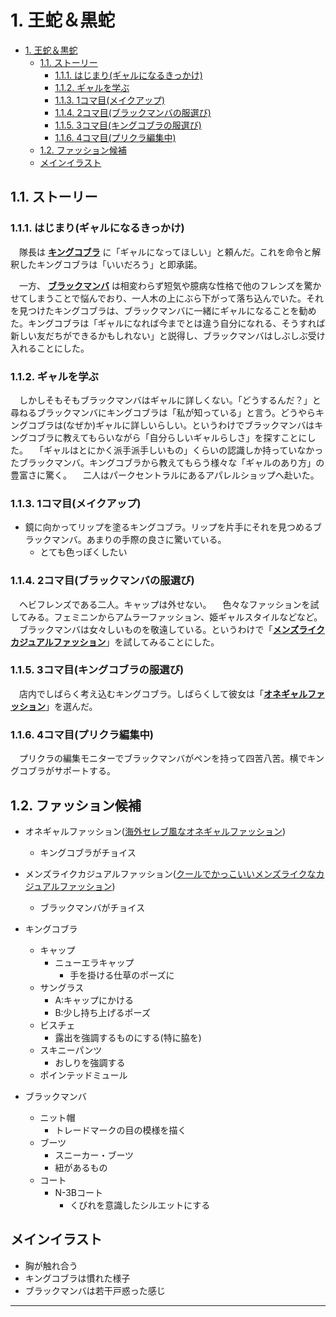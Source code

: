 # 1. 王蛇＆黒蛇

- [1. 王蛇＆黒蛇](#1-王蛇黒蛇)
  - [1.1. ストーリー](#11-ストーリー)
    - [1.1.1. はじまり(ギャルになるきっかけ)](#111-はじまりギャルになるきっかけ)
    - [1.1.2. ギャルを学ぶ](#112-ギャルを学ぶ)
    - [1.1.3. 1コマ目(メイクアップ)](#113-1コマ目メイクアップ)
    - [1.1.4. 2コマ目(ブラックマンバの服選び)](#114-2コマ目ブラックマンバの服選び)
    - [1.1.5. 3コマ目(キングコブラの服選び)](#115-3コマ目キングコブラの服選び)
    - [1.1.6. 4コマ目(プリクラ編集中)](#116-4コマ目プリクラ編集中)
  - [1.2. ファッション候補](#12-ファッション候補)
  - [メインイラスト](#メインイラスト)

## 1.1. ストーリー

### 1.1.1. はじまり(ギャルになるきっかけ)

　隊長は **[キングコブラ][KB]** に「ギャルになってほしい」と頼んだ。これを命令と解釈したキングコブラは「いいだろう」と即承諾。

　一方、 **[ブラックマンバ][BM]** は相変わらず短気や臆病な性格で他のフレンズを驚かせてしまうことで悩んでおり、一人木の上にぶら下がって落ち込んでいた。それを見つけたキングコブラは、ブラックマンバに一緒にギャルになることを勧めた。キングコブラは「ギャルになれば今までとは違う自分になれる、そうすれば新しい友だちができるかもしれない」と説得し、ブラックマンバはしぶしぶ受け入れることにした。

### 1.1.2. ギャルを学ぶ

　しかしそもそもブラックマンバはギャルに詳しくない。「どうするんだ？」と尋ねるブラックマンバにキングコブラは「私が知っている」と言う。どうやらキングコブラは(なぜか)ギャルに詳しいらしい。というわけでブラックマンバはキングコブラに教えてもらいながら「自分らしいギャルらしさ」を探すことにした。
　「ギャルはとにかく派手派手しいもの」くらいの認識しか持っていなかったブラックマンバ。キングコブラから教えてもらう様々な「ギャルのあり方」の豊富さに驚く。
　二人はパークセントラルにあるアパレルショップへ赴いた。

### 1.1.3. 1コマ目(メイクアップ)

- 鏡に向かってリップを塗るキングコブラ。リップを片手にそれを見つめるブラックマンバ。あまりの手際の良さに驚いている。
  - とても色っぽくしたい

### 1.1.4. 2コマ目(ブラックマンバの服選び)

　ヘビフレンズである二人。キャップは外せない。
　色々なファッションを試してみる。フェミニンからアムラーファッション、姫ギャルスタイルなどなど。
　ブラックマンバは女々しいものを敬遠している。というわけで「**[メンズライクカジュアルファッション][B]**」を試してみることにした。

### 1.1.5. 3コマ目(キングコブラの服選び)

　店内でしばらく考え込むキングコブラ。しばらくして彼女は「**[オネギャルファッション][A]**」を選んだ。

### 1.1.6. 4コマ目(プリクラ編集中)

　プリクラの編集モニターでブラックマンバがペンを持って四苦八苦。横でキングコブラがサポートする。

## 1.2. ファッション候補

- オネギャルファッション([海外セレブ風なオネギャルファッション][A])
  - キングコブラがチョイス
- メンズライクカジュアルファッション([クールでかっこいいメンズライクなカジュアルファッション][B])
  - ブラックマンバがチョイス

- キングコブラ
  - キャップ
    - ニューエラキャップ
      - 手を掛ける仕草のポーズに
  - サングラス
    - A:キャップにかける
    - B:少し持ち上げるポーズ
  - ビスチェ
    - 露出を強調するものにする(特に脇を)
  - スキニーパンツ
    - おしりを強調する
  - ポインテッドミュール
- ブラックマンバ
  - ニット帽
    - トレードマークの目の模様を描く
  - ブーツ
    - スニーカー・ブーツ
    - 紐があるもの
  - コート
    - N-3Bコート
      - くびれを意識したシルエットにする

## メインイラスト

- 胸が触れ合う
- キングコブラは慣れた様子
- ブラックマンバは若干戸惑った感じ

---

[A]: https://galture.com/fashion/celebrity.html
[B]: https://galture.com/fashion/mens-like.html
[KB]: https://japari-library.com/wiki/King_Cobra
[BM]: https://japari-library.com/wiki/Black_Mamba
